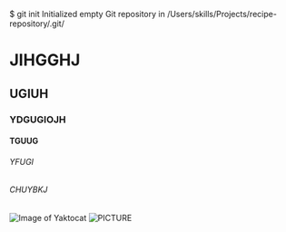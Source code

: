 $ git init
Initialized empty Git repository in /Users/skills/Projects/recipe-repository/.git/
# JIHGGHJ
## UGIUH
### YDGUGIOJH
#### TGUUG
###### YFUGI
###### CHUYBKJ

![Image of Yaktocat](https://octodex.github.com/images/yaktocat.png)
![PICTURE](https://1000logos.net/wp-content/uploads/2020/09/Java-Logo.png)
